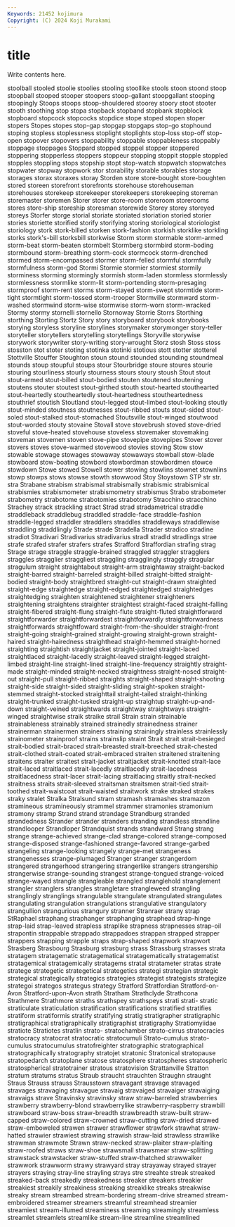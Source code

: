 ```yaml
---
Keywords: 21452 kojimura
Copyright: (C) 2024 Koji Murakami
---
```


# title

Write contents here.



stoolball stooled
stoolie stoolies stooling stoollike stools stoon stoond stoop stoopball stooped
stooper stoopers stoop-gallant stoopgallant stooping stoopingly Stoops stoops stoop-shouldered stoorey
stoory stoot stooter stooth stoothing stop stopa stopback stopband stopbank
stopblock stopboard stopcock stopcocks stopdice stope stoped stopen stoper stopers
Stopes stopes stop-gap stopgap stopgaps stop-go stophound stoping stopless stoplessness
stoplight stoplights stop-loss stop-off stop-open stopover stopovers stoppability stoppable stoppableness
stoppably stoppage stoppages Stoppard stopped stoppel stopper stoppered stoppering stopperless
stoppers stoppeur stopping stoppit stopple stoppled stopples stoppling stops stopship
stopt stop-watch stopwatch stopwatches stopwater stopway stopwork stor storability storable
storables storage storages storax storaxes storay Storden store store-bought store-boughten
stored storeen storefront storefronts storehouse storehouseman storehouses storekeep storekeeper storekeepers
storekeeping storeman storemaster storemen Storer storer store-room storeroom storerooms stores
store-ship storeship storesman storewide Storey storey storeyed storeys Storfer storge
storial storiate storiated storiation storied storier stories storiette storified storify
storifying storing storiological storiologist storiology stork stork-billed storken stork-fashion storkish
storklike storkling storks stork's-bill storksbill storkwise Storm storm stormable storm-armed
storm-beat storm-beaten stormbelt Stormberg stormbird storm-boding stormbound storm-breathing storm-cock stormcock
storm-drenched stormed storm-encompassed stormer storm-felled stormful stormfully stormfulness storm-god Stormi
Stormie stormier stormiest stormily storminess storming stormingly stormish storm-laden stormless
stormlessly stormlessness stormlike storm-lit storm-portending storm-presaging stormproof storm-rent storms storm-stayed
storm-swept stormtide storm-tight stormtight storm-tossed storm-trooper Stormville stormward storm-washed stormwind
storm-wise stormwise storm-worn storm-wracked Stormy stormy stornelli stornello Stornoway Storrie
Storrs Storthing storthing Storting Stortz Story story storyboard storybook storybooks
storying storyless storyline storylines storymaker storymonger story-teller storyteller storytellers storytelling
storytellings Storyville storywise storywork storywriter story-writing story-wrought Storz stosh Stoss
stoss stosston stot stoter stoting stotinka stotinki stotious stott stotter
stotterel Stottville Stouffer Stoughton stoun stound stounded stounding stoundmeal stounds
stoup stoupful stoups stour Stourbridge stoure stoures stourie stouring stourliness
stourly stourness stours stoury stoush Stout stout stout-armed stout-billed stout-bodied
stouten stoutened stoutening stoutens stouter stoutest stout-girthed stouth stout-hearted stouthearted
stout-heartedly stoutheartedly stout-heartedness stoutheartedness stouthrief stoutish Stoutland stout-legged stout-limbed stout-looking
stoutly stout-minded stoutness stoutnesses stout-ribbed stouts stout-sided stout-soled stout-stalked stout-stomached
Stoutsville stout-winged stoutwood stout-worded stouty stovaine Stovall stove stovebrush stoved
stove-dried stoveful stove-heated stovehouse stoveless stovemaker stovemaking stoveman stovemen stoven
stove-pipe stovepipe stovepipes Stover stover stovers stoves stove-warmed stovewood stovies
stoving Stow stow stowable stowage stowages stowaway stowaways stowball stow-blade
stowboard stow-boating stowbord stowbordman stowbordmen stowce stowdown Stowe stowed Stowell
stower stowing stowlins stownet stownlins stowp stowps stows stowse stowth
stowwood Stoy Stoystown STP str str. stra Strabane strabism strabismal
strabismally strabismic strabismical strabismies strabismometer strabismometry strabismus Strabo strabometer strabometry
strabotome strabotomies strabotomy Stracchino stracchino Strachey strack strackling stract Strad
strad stradametrical straddle straddleback straddlebug straddled straddle-face straddle-fashion straddle-legged straddler
straddlers straddles straddleways straddlewise straddling straddlingly Strade strade Stradella Strader
stradico stradine stradiot Stradivari Stradivarius stradivarius stradl stradld stradlings strae
strafe strafed strafer strafers strafes Strafford Straffordian strafing strag Strage
strage straggle straggle-brained straggled straggler stragglers straggles stragglier straggliest straggling
stragglingly straggly stragular stragulum straight straightabout straight-arm straightaway straight-backed straight-barred
straight-barreled straight-billed straight-bitted straight-bodied straight-body straightbred straight-cut straight-drawn straighted straight-edge
straightedge straight-edged straightedged straightedges straightedging straighten straightened straightener straighteners straightening
straightens straighter straightest straight-faced straight-falling straight-fibered straight-flung straight-flute straight-fluted straightforward
straightforwarder straightforwardest straightforwardly straightforwardness straightforwards straightfoward straight-from-the-shoulder straight-front straight-going straight-grained
straight-growing straight-grown straight-haired straight-hairedness straighthead straight-hemmed straight-horned straighting straightish straightjacket
straight-jointed straight-laced straightlaced straight-lacedly straight-leaved straight-legged straight-limbed straight-line straight-lined straight-line-frequency
straightly straight-made straight-minded straight-necked straightness straight-nosed straight-out straight-pull straight-ribbed straights
straight-shaped straight-shooting straight-side straight-sided straight-sliding straight-spoken straight-stemmed straight-stocked straighttail straight-tailed
straight-thinking straight-trunked straight-tusked straight-up straightup straight-up-and-down straight-veined straightwards straightway straightways
straight-winged straightwise straik straike strail Strain strain strainable strainableness strainably
strained strainedly strainedness strainer strainerman strainermen strainers straining strainingly strainless
strainlessly strainometer strainproof strains strainslip straint Strait strait strait-besieged strait-bodied
strait-braced strait-breasted strait-breeched strait-chested strait-clothed strait-coated strait-embraced straiten straitened straitening
straitens straiter straitest strait-jacket straitjacket strait-knotted strait-lace strait-laced straitlaced strait-lacedly
straitlacedly strait-lacedness straitlacedness strait-lacer strait-lacing straitlacing straitly strait-necked straitness straits
strait-sleeved straitsman straitsmen strait-tied strait-toothed strait-waistcoat strait-waisted straitwork strake straked
strakes straky stralet Stralka Stralsund stram stramash stramashes stramazon stramineous
stramineously strammel strammer stramonies stramonium stramony stramp Strand strand strandage
Strandburg stranded strandedness Strander strander stranders stranding strandless strandline strandlooper
Strandloper Strandquist strands strandward Strang strang strange strange-achieved strange-clad strange-colored
strange-composed strange-disposed strange-fashioned strange-favored strange-garbed strangeling strange-looking strangely strange-met strangeness
strangenesses strange-plumaged Stranger stranger strangerdom strangered strangerhood strangering strangerlike strangers
strangership strangerwise strange-sounding strangest strange-tongued strange-voiced strange-wayed strangle strangleable strangled
stranglehold stranglement strangler stranglers strangles strangletare strangleweed strangling stranglingly stranglings
strangulable strangulate strangulated strangulates strangulating strangulation strangulations strangulative strangulatory strangullion
strangurious strangury stranner Stranraer strany strap StRaphael straphang straphanger straphanging
straphead strap-hinge strap-laid strap-leaved strapless straplike strapness strapnesses strap-oil strapontin
strappable strappado strappadoes strappan strapped strapper strappers strapping strapple straps
strap-shaped strapwork strapwort Strasberg Strasbourg Strasburg strasburg strass Strassburg strasses
strata stratagem stratagematic stratagematical stratagematically stratagematist stratagemical stratagemically stratagems stratal
stratameter stratas strate stratege strategetic strategetical strategetics strategi strategian strategic
strategical strategically strategics strategies strategist strategists strategize strategoi strategos strategus
strategy Stratford Stratfordian Stratford-on-Avon Stratford-upon-Avon strath Stratham Strathclyde Strathcona Strathmere
Strathmore straths strathspey strathspeys strati strati- stratic straticulate straticulation stratification
stratifications stratified stratifies stratiform stratiformis stratify stratifying stratig stratigrapher stratigraphic
stratigraphical stratigraphically stratigraphist stratigraphy Stratiomyiidae stratiote Stratiotes stratlin strato- stratochamber
strato-cirrus stratocracies stratocracy stratocrat stratocratic stratocumuli Strato-cumulus strato-cumulus stratocumulus stratofreighter
stratographic stratographical stratographically stratography stratojet stratonic Stratonical stratopause stratopedarch stratoplane
stratose stratosphere stratospheres stratospheric stratospherical stratotrainer stratous stratovision Strattanville Stratton
stratum stratums stratus Straub straucht strauchten Straughn straught Straus Strauss
strauss Strausstown stravagant stravage stravaged stravages stravaging stravague stravaig stravaiged
stravaiger stravaiging stravaigs strave Stravinsky stravinsky straw straw-barreled strawberries strawberry
strawberry-blond strawberrylike strawberry-raspberry strawbill strawboard straw-boss straw-breadth strawbreadth straw-built straw-capped
straw-colored straw-crowned straw-cutting straw-dried strawed straw-emboweled strawen strawer strawflower strawfork
strawhat straw-hatted strawier strawiest strawing strawish straw-laid strawless strawlike strawman
strawmote Strawn straw-necked straw-plaiter straw-plaiting straw-roofed straws straw-shoe strawsmall strawsmear
straw-splitting strawstack strawstacker straw-stuffed straw-thatched strawwalker strawwork strawworm strawy strawyard
stray strayaway strayed strayer strayers straying stray-line strayling strays stre
streahte streak streaked streaked-back streakedly streakedness streaker streakers streakier streakiest
streakily streakiness streaking streaklike streaks streakwise streaky stream streambed stream-bordering
stream-drive streamed stream-embroidered streamer streamers streamful streamhead streamier streamiest stream-illumed
streaminess streaming streamingly streamless streamlet streamlets streamlike stream-line streamline streamlined
